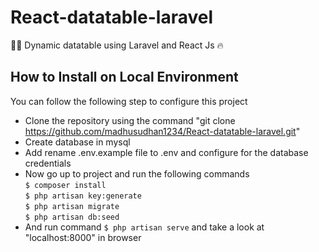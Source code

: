# React-datatable-laravel
:ok_woman: Dynamic datatable using Laravel and React Js :fire:

## How to Install on Local Environment

You can follow the following step to configure this project
- Clone the repository using the command "git clone https://github.com/madhusudhan1234/React-datatable-laravel.git"
- Create database in mysql
- Add rename .env.example file to .env and configure for the database credentials
- Now go up to project and run the following commands <br>
  ```$ composer install``` <br>
  ```$ php artisan key:generate``` <br>
  ```$ php artisan migrate``` <br>
  ```$ php artisan db:seed``` <br>
- And run command ```$ php artisan serve``` and take a look at "localhost:8000" in browser
